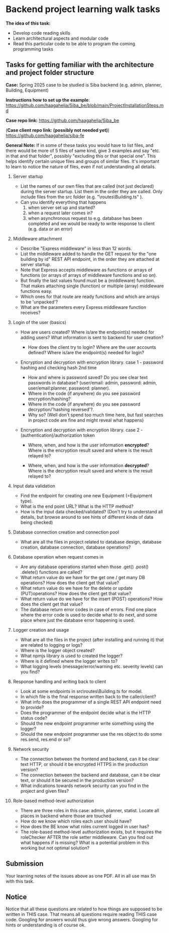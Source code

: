 # Backend project learning walk tasks 

**The idea of this task:**

* Develop code reading skills
* Learn architectural aspects and modular code
* Read this particular code to be able to program the coming programming tasks

## Tasks for getting familiar with the architecture and project folder structure

**Case:** Spring 2025 case to be studied is Siba backend (e.g. admin, planner, Building, Equipment)

**Instructions how to set up the example**: https://github.com/haagahelia/Siba_be/blob/main/ProjectInstallationSteps.md 

**Case repo link:** https://github.com/haagahelia/Siba_be

(**Case client repo link: (possibly not needed yet)**) https://github.com/haagahelia/siba-fe

**General Note:** If in some of these tasks you would have to list files, and there would be more of 5 files of same kind, give 3 examples and say "etc. in that and that folder", possibly "excluding this or that special one". This helps identify certain unique files and groups of similar files. It's important to learn to notice the nature of files, even if not understanding all details.
 
1. Server startup

    * List the names of our own files that are called (not just declared) during the server startup. List them in the order they are called. Only include files from the src folder (e.g. "\routes\Building.ts" ).
    * Can you identify everything that happens
        1. when server set up and started?
        2. when a request later comes in?
        3. when asynchronous request to e.g. database has been completed and we would be ready to write response to client (e.g. data or an error)

1. Middleware attachment

    * Describe "Express middleware" in less than 12 words.
    * List the middleware added to handle the GET request for the "one building by id" REST API endpoint, in the order they are attached at server startup.
    * Note that Express accepts middleware as functions or arrays of functions (or arrays of arrays of middleware functions and so on).
    * But finally the last values found must be a (middleware) function. That makes attaching single (function) or multiple (array) middleware functions easy.
    * Which ones for that route are ready functions and which are arrays to be 'unpacked'?
    * What are the parameters every Express middleware function receives?

1. Login of the user (basics)

    * How are users created? Where is/are the endpoint(s) needed for adding users? What information is sent to backend for user creation?

        * How does the client try to login? Where are the user accounts defined? Where is/are the endpoint(s) needed for login?

    * Encryption and decryption with encryption library. case 1 - password hashing and checking hash 2nd time

        * How and where is password saved? Do you see clear text passwords in database? (user/email: admin, password: admin, user/email:planner, password: planner). 
        * Where in the code (if anywhere) do you see password encryption/hashing? 
        * Where in the code (if anywhere) do you see password decryption/'hashing reversed'?. 
        * Why so? (Well don't spend too much time here, but fast searches in project code are fine and might reveal what happens)

    * Encryption and decryption with encryption library. case 2 - (authentication)/authorization token

        * Where, when, and how is the user information **encrypted**? Where is the encryption result saved and where is the result relayed to?

        * Where, when, and how is the user information **decrypted**? Where is the decryption result saved and where is the result relayed to?

1. Input data validation

    * Find the endpoint for creating one new Equipment (=Equipment type). 
    * What is the end point URL? What is the HTTP method? 
    * How is the input data checked/validated? (Don't try to understand all details, but browse around to see hints of different kinds of data being checked)

1. Database connection creation and connection pool

    * What are all the files in project related to database design, database creation, database connection, database operations?

1. Database operation when request comes in

    * Are any database operations started when those .get() .post() .delete() functions are called?
    * What return value do we have for the get one / get many DB operations? How does the client get that value?
    * What return value do we have for the delete or update (PUT)operations? How does the client get that value?
    * What return value do we have for the insert (POST) operations? How does the client get that value?
    * The database return error codes in case of errors. Find one place where the error code is used to decide what to do next, and some place where just the database error happening is used.

1. Logger creation and usage

    * What are all the files in the project (after installing and running it) that are related to logging or logs?
    * Where is the logger object created? 
    * What npmjs library is used to created the logger? 
    * Where is it defined where the logger writes to?
    * What logging levels (message/error/warning etc. severity levels) can you find?

1. Response handling and writing back to client

    * Look at some endpoints in src\routes\Building.ts for model. 
    * In which file is the final response written back to the caller/client? 
    * What info does the programmer of a single REST API endpoint need to provide? 
    * Does the programmer of the endpoint decide what is the HTTP status code?
    * Should the new endpoint programmer write something using the logger?
    * Should the new endpoint programmer use the res object to do some res.send, res.end or so? 

1. Network security

    * The connection between the frontend and backend, can it be clear text HTTP, or should it be encrypted HTTPS in the production version?
    * The connection between the backend and database, can it be clear text, or should it be secured in the production version?
    * What indications towards network security can you find in the project and given files?

1. Role-based method-level authorization

    * There are three roles in this case: admin, planner, statist. Locate all places in backend where those are touched
    * How do we know which roles each user should have?
    * How does the BE know what roles current logged in user has?
    * The role-based method-level authorization exists, but it requires the roleChecker AFTER the role setter middleware. Can you find out what happens if is missing? What is a potential problem in this working but not optimal solution?

## Submission

Your learning notes of the issues above as one PDF. All in all use max 5h with this task.

## Notice
Notice that all these questions are related to how things are supposed to be written in THIS case. That means all questions require reading THIS case code. Googling for answers would thus give wrong answers. Googling for hints or understanding is of course ok.